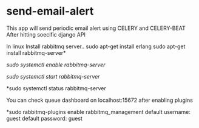 # send-email-alert
This app will send periodic email alert using CELERY and CELERY-BEAT After hitting soecific django API 

In linux Install rabbitmq server..
sudo apt-get install erlang
sudo apt-get install rabbitmq-server*

*sudo systemctl enable rabbitmq-server*

*sudo systemctl start rabbitmq-server*

*sudo systemctl status rabbitmq-server

You can check queue dashboard on localhost:15672 after enabling plugins

*sudo rabbitmq-plugins enable rabbitmq_management
default username: guest
default password: guest


